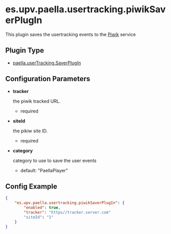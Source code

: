 ---
---

# es.upv.paella.usertracking.piwikSaverPlugIn

This plugin saves the usertracking events to the [Piwik](https://matomo.org/) service

## Plugin Type

* [paella.userTracking.SaverPlugIn](../../developers/plugin_types.md)

## Configuration Parameters

* **tracker**

    the piwik tracked URL.
    - required

* **siteId**

    the pikiw site ID.
    - required

* **category**

    category to use to save the user events
    - default: "PaellaPlayer"


## Config Example

```json
{
	"es.upv.paella.usertracking.piwikSaverPlugIn": {
		"enabled": true,
		"tracker": "https//tracker.server.com"
		"siteId": "1"
	}
}
```
